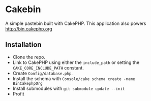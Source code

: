 Cakebin
=======

A simple pastebin built with CakePHP.  This application also powers
http://bin.cakephp.org

Installation
------------

* Clone the repo.
* Link to CakePHP using either the `include_path` or setting the `CAKE_CORE_INCLUDE_PATH` constant.
* Create `Config/database.php`.
* Install the schema with `Console/cake schema create -name BinCakephpOrg`
* Install submodules with `git submodule update --init`
* Profit

